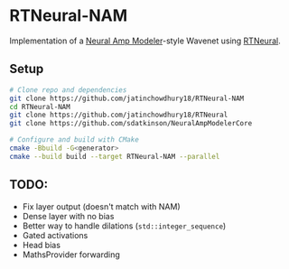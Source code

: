 # RTNeural-NAM

Implementation of a [Neural Amp Modeler](https://github.com/sdatkinson/NeuralAmpModelerCore)-style Wavenet
using [RTNeural](https://github.com/jatinchowdhury18/RTNeural).

## Setup

```bash
# Clone repo and dependencies
git clone https://github.com/jatinchowdhury18/RTNeural-NAM
cd RTNeural-NAM
git clone https://github.com/jatinchowdhury18/RTNeural
git clone https://github.com/sdatkinson/NeuralAmpModelerCore

# Configure and build with CMake
cmake -Bbuild -G<generator>
cmake --build build --target RTNeural-NAM --parallel
```

## TODO:
- Fix layer output (doesn't match with NAM)
- Dense layer with no bias
- Better way to handle dilations (`std::integer_sequence`)
- Gated activations
- Head bias
- MathsProvider forwarding
